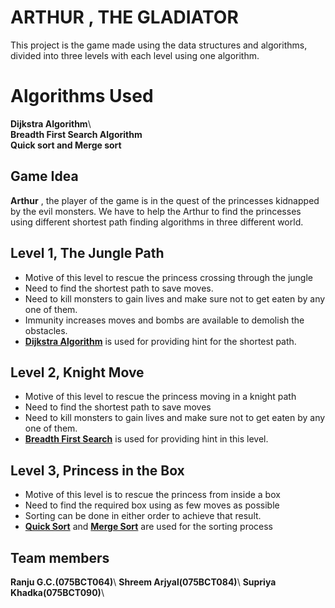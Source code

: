 # ARTHUR , THE GLADIATOR

This project is the game made using the data structures and algorithms, divided into three levels with each level using one algorithm.


# Algorithms Used
**Dijkstra Algorithm**\    
**Breadth First Search Algorithm**\
**Quick sort and Merge sort**

## Game Idea

**Arthur** , the player of the game is in the quest of the princesses kidnapped by the evil monsters. We have to help the Arthur to find the princesses using different shortest path finding algorithms in three different world.

## Level 1, The Jungle Path
- Motive of this level to rescue the princess crossing through the jungle 
- Need to find the shortest path to save moves. 
- Need to kill monsters to gain lives and make sure not to get eaten by any one of them. 
- Immunity increases moves and bombs are available to demolish the obstacles. 
- **[Dijkstra Algorithm](https://en.wikipedia.org/wiki/Dijkstra%27s_algorithm)** is used for providing hint for the shortest path.

## Level 2, Knight Move

- Motive of this level to rescue the princess moving in a knight path 
- Need to find the shortest path to save moves 
- Need to kill monsters to gain lives and make sure not to get eaten by any one of them. 
- **[Breadth First Search](https://en.wikipedia.org/wiki/Breadth-first_search)** is used for providing hint in this level.

## Level 3, Princess in the Box

- Motive of this level is to rescue the princess from inside a box 
- Need to find the required box using as few moves as possible 
- Sorting can be done in either order to achieve that result. 
- **[Quick Sort](https://en.wikipedia.org/wiki/Quicksort)** and **[Merge Sort](https://en.wikipedia.org/wiki/Merge_sort)** are used for the sorting process
## Team members

**Ranju G.C.(075BCT064)**\ 
**Shreem Arjyal(075BCT084)**\ 
**Supriya Khadka(075BCT090)**\ 



